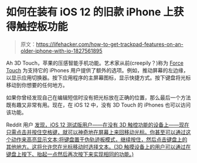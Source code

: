 # 如何在装有 iOS 12 的旧款 iPhone 上获得触控板功能

> 原文：<https://lifehacker.com/how-to-get-trackpad-features-on-an-older-iphone-with-io-1827561895>

Ah 3D Touch，苹果的压感智能手机功能。艺术家从前(creepily？)称为 [Force Touch](https://lifehacker.com/everything-apple-announced-today-that-actually-matters-1690313457) 为支持它的 iPhones 用户提供了额外的选项。例如，推动屏幕的左边缘，以显示应用切换器。按下应用程序的主屏幕图标，显示快捷方式。按下键盘将光标移动到你想要的任何地方。



如果你曾经发现自己在编辑短信时没有把光标放在正确的位置，那么最后一个方法既有趣又非常有用。现在，在 iOS 12 中，没有 3D Touch 的 iPhones 也可以访问该功能。

Reddit 用户 [发现，iOS 12 测试版用户——在没有 3D 触控功能的设备上——现在只需点击并按住空格键，就可以神奇地在屏幕上来回移动光标。你甚至可以通过这个动作来高亮显示文本:将键盘置于伪轨迹板模式，继续按住，然后点击键盘上的其他地方。这将允许您在光标移动时选择文本。(3D 触摸设备上的用户可以通过在键盘上按下、抬起一点然后再次按下来实现相同的功能。)](https://www.reddit.com/r/apple/comments/8xdeyf/psa_for_those_testing_ios_12_with_a_device_with/?utm_content=comments&utm_medium=user&utm_source=reddit&utm_name=u_Ecks_)